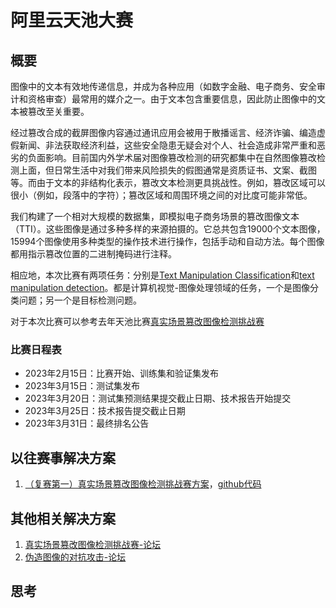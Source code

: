 # 阿里云天池大赛

## 概要

图像中的文本有效地传递信息，并成为各种应用（如数字金融、电子商务、安全审计和资格审查）最常用的媒介之一。由于文本包含重要信息，因此防止图像中的文本被篡改至关重要。

经过篡改合成的截屏图像内容通过通讯应用会被用于散播谣言、经济诈骗、编造虚假新闻、非法获取经济利益，这些安全隐患无疑会对个人、社会造成非常严重和恶劣的负面影响。目前国内外学术届对图像篡改检测的研究都集中在自然图像篡改检测上面，但日常生活中对我们带来风险损失的假图通常是资质证书、文案、截图等。而由于文本的非结构化表示，篡改文本检测更具挑战性。例如，篡改区域可以很小（例如，段落中的字符）；篡改区域和周围环境之间的对比度可能非常低。

我们构建了一个相对大规模的数据集，即模拟电子商务场景的篡改图像文本（TTI）。这些图像是通过多种多样的来源拍摄的。它总共包含19000个文本图像，15994个图像使用多种类型的操作技术进行操作，包括手动和自动方法。每个图像都用指示篡改位置的二进制掩码进行注释。

相应地，本次比赛有两项任务：分别是[Text Manipulation Classification](https://tianchi.aliyun.com/competition/entrance/532048/introduction?spm=5176.12281976.0.0.9b5b19e2fU6ZRa)和[text manipulation detection](https://tianchi.aliyun.com/competition/entrance/532052/introduction?spm=5176.12281976.0.0.9b5b19e2fU6ZRa)。都是计算机视觉-图像处理领域的任务，一个是图像分类问题；另一个是目标检测问题。

对于本次比赛可以参考去年天池比赛[真实场景篡改图像检测挑战赛](https://tianchi.aliyun.com/competition/entrance/531945/introduction)

### 比赛日程表

* 2023年2月15日：比赛开始、训练集和验证集发布
* 2023年3月15日：测试集发布
* 2023年3月20日：测试集预测结果提交截止日期、技术报告开始提交
* 2023年3月25日：技术报告提交截止日期
* 2023年3月31日：最终排名公告

## 以往赛事解决方案

1. [（复赛第一）真实场景篡改图像检测挑战赛方案](https://tianchi.aliyun.com/forum/postDetail?spm=5176.12586969.0.0.5de17505mGlJPw&postId=356175)，[github代码](https://github.com/Junjue-Wang/Rank1-Ali-Tianchi-Real-World-Image-Forgery-Localization-Challenge?spm=5176.21852664.0.0.7b0f5608Xo00Um)

##  其他相关解决方案

1. [真实场景篡改图像检测挑战赛-论坛](https://tianchi.aliyun.com/competition/entrance/531945/forum)
2. [伪造图像的对抗攻击-论坛](https://tianchi.aliyun.com/competition/entrance/531812/forum?spm=5176.21852664.0.0.54611b4dj8Q2mx)

## 思考

